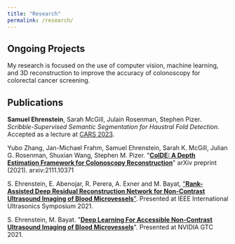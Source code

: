 ```yaml
---
title: "Research"
permalink: /research/
---
```

## Ongoing Projects
My research is focused on the use of computer vision, machine learning, and 3D reconstruction to improve the accuracy of colonoscopy for colorectal cancer screening.

## Publications
**Samuel Ehrenstein**, Sarah McGill, Julain Rosenman, Stephen Pizer. *Scribble-Supervised Semantic Segmentation for Haustral Fold Detection*. Accepted as a lecture at [CARS 2023](https://www.cars-int.org/cars-2023/welcome-to-cars-2023/).


Yubo Zhang, Jan-Michael Frahm, Samuel Ehrenstein, Sarah K. McGill, Julian G. Rosenman, Shuxian Wang, Stephen M. Pizer. "[**ColDE: A Depth Estimation Framework for Colonoscopy Reconstruction**](https://arxiv.org/pdf/2111.10371.pdf)"
arXiv preprint (2021). arxiv:2111.10371


S. Ehrenstein, E. Abenojar, R. Perera, A. Exner and M. Bayat, ["**Rank-Assisted Deep Residual Reconstruction Network for Non-Contrast Ultrasound Imaging of Blood Microvessels**"](https://dx.doi.org/10.1109/IUS52206.2021.9593817). Presented at IEEE International Ultrasonics Symposium 2021.


S. Ehrenstein, M. Bayat. "[**Deep Learning For Accessible Non-Contrast Ultrasound Imaging of Blood Microvessels**](https://www.nvidia.com/en-us/on-demand/session/gtcspring21-s31620/)". Presented at NVIDIA GTC 2021.